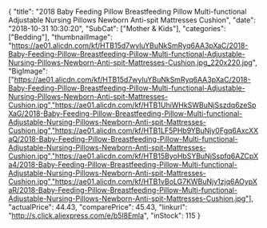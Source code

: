 {
	"title": "2018 Baby Feeding Pillow Breastfeeding Pillow Multi-functional Adjustable Nursing Pillows Newborn Anti-spit Mattresses Cushion",
	"date": "2018-10-31 10:30:20",
	"SubCat": ["Mother & Kids"],
	"categories": ["Bedding"],
	"thumbnailImage": "https://ae01.alicdn.com/kf/HTB15d7wyIuYBuNkSmRyq6AA3pXaC/2018-Baby-Feeding-Pillow-Breastfeeding-Pillow-Multi-functional-Adjustable-Nursing-Pillows-Newborn-Anti-spit-Mattresses-Cushion.jpg_220x220.jpg",
	"BigImage": ["https://ae01.alicdn.com/kf/HTB15d7wyIuYBuNkSmRyq6AA3pXaC/2018-Baby-Feeding-Pillow-Breastfeeding-Pillow-Multi-functional-Adjustable-Nursing-Pillows-Newborn-Anti-spit-Mattresses-Cushion.jpg","https://ae01.alicdn.com/kf/HTB1UhiWHkSWBuNjSszdq6zeSpXaG/2018-Baby-Feeding-Pillow-Breastfeeding-Pillow-Multi-functional-Adjustable-Nursing-Pillows-Newborn-Anti-spit-Mattresses-Cushion.jpg","https://ae01.alicdn.com/kf/HTB1LF5PHb9YBuNjy0Fgq6AxcXXaQ/2018-Baby-Feeding-Pillow-Breastfeeding-Pillow-Multi-functional-Adjustable-Nursing-Pillows-Newborn-Anti-spit-Mattresses-Cushion.jpg","https://ae01.alicdn.com/kf/HTB15ByoHbSYBuNjSspfq6AZCpXa4/2018-Baby-Feeding-Pillow-Breastfeeding-Pillow-Multi-functional-Adjustable-Nursing-Pillows-Newborn-Anti-spit-Mattresses-Cushion.jpg","https://ae01.alicdn.com/kf/HTB1vBoLG7KWBuNjy1zjq6AOypXaR/2018-Baby-Feeding-Pillow-Breastfeeding-Pillow-Multi-functional-Adjustable-Nursing-Pillows-Newborn-Anti-spit-Mattresses-Cushion.jpg"],
	"actualPrice": 44.43,
	"comparePrice": 45.43,
	"linkurl": "http://s.click.aliexpress.com/e/b5l8Emla",
	"inStock": 115
}
